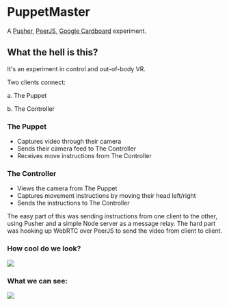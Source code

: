 # PuppetMaster

A [Pusher](http://pusher.com), [PeerJS](peerjs.com), [Google Cardboard](http://www.google.com/get/cardboard/) experiment.

## What the hell is this?

It's an experiment in control and out-of-body VR.

Two clients connect:

a. The Puppet

b. The Controller

### The Puppet
- Captures video through their camera
- Sends their camera feed to The Controller
- Receives move instructions from The Controller

### The Controller
- Views the camera from The Puppet
- Captures movement instructions by moving their head left/right
- Sends the instructions to The Controller

The easy part of this was sending instructions from one client to the other, using Pusher and a simple Node server as a message relay. The hard part was hooking up WebRTC over PeerJS to send the video from client to client.


### How cool do we look? 
![](http://i.imgur.com/Se3RAwV.jpg)

### What we can see:
![](http://i.imgur.com/h7S3NOQ.jpg)
